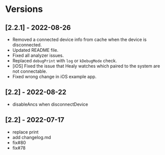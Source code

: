 # Versions
## [2.2.1] - 2022-08-26
* Removed a connected device info from cache when the device is disconnected.
* Updated README file.
* Fixed all analyzer issues.
* Replaced `debugPrint` with `log` or `kDebugMode` check.
* [iOS] Fixed the issue that Healy watches which paired to the system are not connectable.
* Fixed wrong change in iOS example app.

## [2.2] - 2022-08-22
* disableAncs when disconnectDevice

## [2.2] - 2022-07-17
* replace print
* add changelog.md
* fix#80
* fix#78
